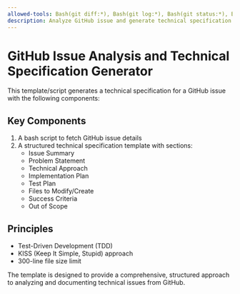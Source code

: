 ```yaml
---
allowed-tools: Bash(git diff:*), Bash(git log:*), Bash(git status:*), Bash(find:*), Bash(grep:*), Bash(wc:*), Bash(ls:*), Write, Read, MultiEdit,
description: Analyze GitHub issue and generate technical specification
---
```


# GitHub Issue Analysis and Technical Specification Generator

This template/script generates a technical specification for a GitHub issue with the following components:

## Key Components
1. A bash script to fetch GitHub issue details
2. A structured technical specification template with sections:
   - Issue Summary
   - Problem Statement
   - Technical Approach
   - Implementation Plan
   - Test Plan
   - Files to Modify/Create
   - Success Criteria
   - Out of Scope

## Principles
- Test-Driven Development (TDD)
- KISS (Keep It Simple, Stupid) approach
- 300-line file size limit

The template is designed to provide a comprehensive, structured approach to analyzing and documenting technical issues from GitHub.
